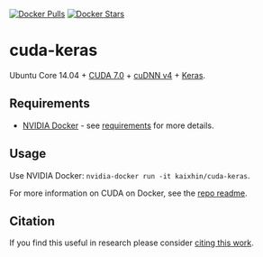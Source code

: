 [![Docker Pulls](https://img.shields.io/docker/pulls/kaixhin/cuda-keras.svg)](https://hub.docker.com/r/kaixhin/cuda-keras/)
[![Docker Stars](https://img.shields.io/docker/stars/kaixhin/cuda-keras.svg)](https://hub.docker.com/r/kaixhin/cuda-keras/)

cuda-keras
==========
Ubuntu Core 14.04 + [CUDA 7.0](http://www.nvidia.com/object/cuda_home_new.html) + [cuDNN v4](https://developer.nvidia.com/cuDNN) + [Keras](http://keras.io/).

Requirements
------------

- [NVIDIA Docker](https://github.com/NVIDIA/nvidia-docker) - see [requirements](https://github.com/NVIDIA/nvidia-docker/wiki/CUDA#requirements) for more details.

Usage
-----
Use NVIDIA Docker: ``nvidia-docker run -it kaixhin/cuda-keras``.

For more information on CUDA on Docker, see the [repo readme](https://github.com/Kaixhin/dockerfiles#cuda).

Citation
--------
If you find this useful in research please consider [citing this work](https://github.com/Kaixhin/dockerfiles/blob/master/CITATION.md).
